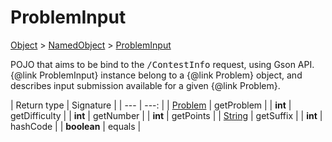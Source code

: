 
# ProblemInput

[Object]() > [NamedObject](nullfr/faylixe/googlecodejam/client/common/NamedObject.md) > [ProblemInput](nullfr/faylixe/googlecodejam/client/webservice/ProblemInput.md)


<p>POJO that aims to be bind to the <tt>/ContestInfo</tt>
 request, using Gson API. {@link ProblemInput} instance belong
 to a {@link Problem} object, and describes input submission
 available for a given {@link Problem}.</p>

| Return type | Signature |
| --- | ---: |
| [Problem](nullfr/faylixe/googlecodejam/client/webservice/Problem.md) | getProblem |
| **int** | getDifficulty |
| **int** | getNumber |
| **int** | getPoints |
| [String]() | getSuffix |
| **int** | hashCode |
| **boolean** | equals |
